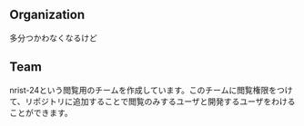 ## Organization
多分つかわなくなるけど
## Team
nrist-24という閲覧用のチームを作成しています。このチームに閲覧権限をつけて、リポジトリに追加することで閲覧のみするユーザと開発するユーザをわけることができます。
